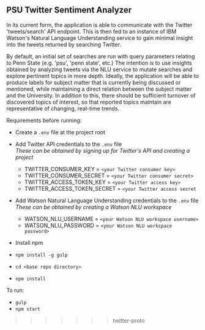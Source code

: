## PSU Twitter Sentiment Analyzer



In its current form, the application is able to communicate with the Twitter 'tweets/search' API endpoint. This is then fed to an instance of IBM Watson's Natural Language Understanding service to gain minimal insight into the tweets returned by searching Twitter.

By default, an initial set of searches are run with query parameters relating to Penn State (e.g. 'psu', 'penn state', etc.) The intention is to use insights obtained by analyzing tweets via the NLU service to mutate searches and explore pertinent topics in more depth. Ideally, the application will be able to produce labels for subject matter that is currently being discussed or mentioned, while maintaining a direct relation between the subject matter and the University. In addition to this, there should be sufficient turnover of discovered topics of interest, so that reported topics maintain are representative of changing, real-time trends.


Requirements before running:
* Create a `.env` file at the project root
* Add Twitter API credentials to the `.env` file  
  *These can be obtained by signing up for Twitter's API and creating a project*  
  * TWITTER_CONSUMER_KEY = `<your Twitter consumer key>`
  * TWITTER_CONSUMER_SECRET = `<your Twitter consumer secret>`
  * TWITTER_ACCESS_TOKEN_KEY = `<your Twitter access key>`
  * TWITTER_ACCESS_TOKEN_SECRET = `<your Twitter access secret`
* Add Watson Natural Language Understanding credentials to the `.env` file  
  *These can be obtained by creating a Watson NLU workspace*
  * WATSON_NLU_USERNAME = `<your Watson NLU workspace username>`
  * WATSON_NLU_PASSWORD = `<your Watson NLU workspace password>`


* Install npm
* `npm install -g gulp`
* `cd <base repo directory>`
* `npm install`


To run:
- `gulp`
- `npm start`
>>>>>>> twitter-proto
